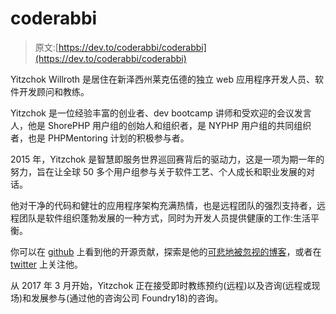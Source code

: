 # coderabbi

> 原文:[https://dev.to/coderabbi/coderabbi](https://dev.to/coderabbi/coderabbi)

Yitzchok Willroth 是居住在新泽西州莱克伍德的独立 web 应用程序开发人员、软件开发顾问和教练。

Yitzchok 是一位经验丰富的创业者、dev bootcamp 讲师和受欢迎的会议发言人，他是 ShorePHP 用户组的创始人和组织者，是 NYPHP 用户组的共同组织者，也是 PHPMentoring 计划的积极参与者。

2015 年，Yitzchok 是智慧即服务世界巡回赛背后的驱动力，这是一项为期一年的努力，旨在让全球 50 多个用户组参与关于软件工艺、个人成长和职业发展的对话。

他对干净的代码和健壮的应用程序架构充满热情，也是远程团队的强烈支持者，远程团队是软件组织蓬勃发展的一种方式，同时为开发人员提供健康的工作:生活平衡。

你可以在 [github](//github.com/coderabbi) 上看到他的开源贡献，探索是他的[可悲地被忽视的博客](//coderabbi.github.io)，或者在 [twitter](//twitter.com/coderabbi) 上关注他。

从 2017 年 3 月开始，Yitzchok 正在接受即时教练预约(远程)以及咨询(远程或现场)和发展参与(通过他的咨询公司 Foundry18)的咨询。
